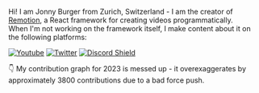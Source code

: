 Hi! I am Jonny Burger from Zurich, Switzerland - I am the creator of [Remotion](https://github.com/remotion-dev/remotion), a React framework for creating videos programmatically.  
When I'm not working on the framework itself, I make content about it on the following platforms: 

<a href="https://www.youtube.com/c/JonnyBurger"><img src="https://img.shields.io/youtube/channel/subscribers/UCsBAIv086U4dViuxXJLMJpg?style=social" alt="Youtube" /></a>
<a href="https://twitter.com/JNYBGR"><img src="https://img.shields.io/twitter/follow/JNYBGR?label=Twitter&style=social" alt="Twitter"></a>
[![Discord Shield](https://discordapp.com/api/guilds/809501355504959528/widget.png?style=shield)](https://remotion.dev/discord)


👇 My contribution graph for 2023 is messed up - it overexaggerates by approximately 3800 contributions due to a bad force push.
